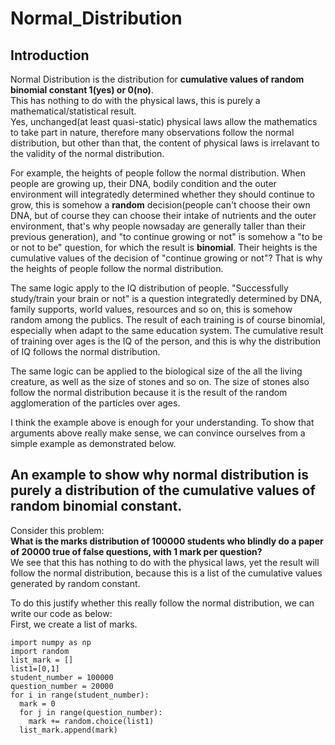 # Normal_Distribution

## Introduction
Normal Distribution is the distribution for **cumulative values of random binomial constant 1(yes) or 0(no)**.<br>
This has nothing to do with the physical laws, this is purely a mathematical/statistical result. <br>
Yes, unchanged(at least quasi-static) physical laws allow the mathematics to take part in nature, therefore many observations follow the normal distribution, but other than that, the content of physical laws is irrelavant to the validity of the normal distribution.

For example, the heights of people follow the normal distribution. When people are growing up, their DNA, bodily condition and the outer environment will integratedly determined whether they should continue to grow, this is somehow a **random** decision(people can't choose their own DNA, but of course they can choose their intake of nutrients and the outer environment, that's why people nowsaday are generally taller than their previous generation), and "to continue growing or not" is somehow a "to be or not to be" question, for which the result is **binomial**. Their heights is the cumulative values of the decision of "continue growing or not"? That is why the heights of people follow the normal distribution.

The same logic apply to the IQ distribution of people. "Successfully study/train your brain or not" is a question integratedly determined by DNA, family supports, world values, resources and so on, this is somehow random among the publics. The result of each training is of course binomial, especially when adapt to the same education system. The cumulative result of training over ages is the IQ of the person, and this is why the distribution of IQ follows the normal distribution.

The same logic can be applied to the biological size of the all the living creature, as well as the size of stones and so on. The size of stones also follow the normal distribution because it is the result of the random agglomeration of the particles over ages.

I think the example above is enough for your understanding. 
To show that arguments above really make sense, we can convince ourselves from a simple example as demonstrated below.

## An example to show why normal distribution is purely a distribution of the cumulative values of random binomial constant.
Consider this problem: <br>
**What is the marks distribution of 100000 students who blindly do a paper of 20000 true of false questions, with 1 mark per question?** <br>
We see that this has nothing to do with the physical laws, yet the result will follow the normal distribution, because this is a list of the cumulative values generated by random constant.

To do this justify whether this really follow the normal distribution, we can write our code as below:<br>
First, we create a list of marks.
```
import numpy as np
import random
list_mark = []
list1=[0,1]
student_number = 100000
question_number = 20000
for i in range(student_number):
  mark = 0
  for j in range(question_number): 
    mark += random.choice(list1) 
  list_mark.append(mark)
```
